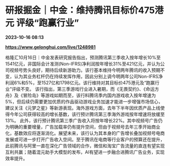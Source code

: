 # 研报掘金｜中金：维持腾讯目标价475港元 评级“跑赢行业”

**2023-10-16 08:13**

**https://www.gelonghui.com/live/1248981**

格隆汇10月16日｜中金发表研究报告指出，预测腾讯第三季收入按年增长10%至1541亿元，非国际会计准测(Non-IFRS)净利润按年增长31%至421亿元，并认为公司视频号势头良好，期待后续新游助力。该行基本维持今明两年腾讯的收入预期不变，认为其业务杠杆仍在持续发挥作用，因此分别上调今明两年公司Non-IFRS净利润6%和5%，至1527亿和1798亿元。该行维持对其目标价475港元及“跑赢行业”评级不变。 该行指出，第三季游戏行业进入暑期，而《无畏契约》、《命运方舟》及《冒险岛》等游戏如期而至，该行料腾讯季内国内游戏收入按年增速为5%，但后续仍需要更加优质的作品驱动游戏业务加速才能进一步增强市场信心，建议关注《元梦之星》等新游表现。海外游戏方面，去年下半年因优质产品上线使得今年公司获得较高的增长基数，该行预计腾讯第三季海外游戏按年增速将放缓至13%。 此外，该行预计腾讯第三季广告收入将按年增长22%。其中视频号广告仍为明确的重要增量，广告加载率仍有提升空间，但由于视频号去年三季开始商业化，基数效应将逐渐消化。展望未来，该行认为其本身的广告增长叠加视频号电商发展或可进一步打开广告收入空间。至于腾讯在电商等行业客户的预算还在提升，此前腾讯与阿里一直在深化广告领域的合作，微信和淘宝广告流量的直连有望实现互利共赢；随着混元助手大模型的发布，AI有望进一步融合进腾讯广告业务，实现效率提升。